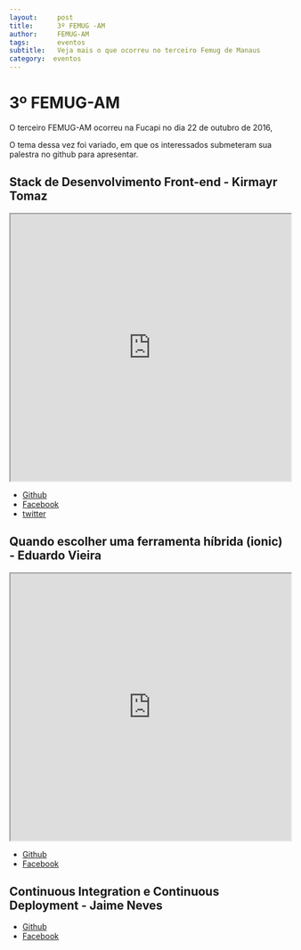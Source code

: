 ```yaml
---
layout:     post
title:      3º FEMUG -AM 
author:     FEMUG-AM
tags: 		eventos 
subtitle:  	Veja mais o que ocorreu no terceiro Femug de Manaus
category:  eventos
---
```

<!-- Start Writing Below in Markdown -->

# 3º FEMUG-AM


O terceiro FEMUG-AM ocorreu na Fucapi no dia 22 de outubro de 2016,

O tema dessa vez foi variado, em que os interessados submeteram sua palestra no github para apresentar.


## Stack de Desenvolvimento Front-end - Kirmayr Tomaz


<iframe src="https://drive.google.com/file/d/0B8obu33msXd_bENCclpxQ0luTFk/preview" width="100%" height="480"></iframe>



* [Github](https://github.com/kirmayrtomaz)
* [Facebook](https://www.facebook.com/kirmayr.tomaz)
* [twitter](twitter.com/kirmayrtomaz)




## Quando escolher uma ferramenta híbrida (ionic) - Eduardo Vieira

<iframe src="https://drive.google.com/file/d/0B8obu33msXd_UW5rSEFwUlBONUE/preview" width="100%" height="480"></iframe>

* [Github](https://github.com/Eduardo-Vieira)
* [Facebook](https://www.facebook.com/cedugvieira)


## Continuous Integration e Continuous Deployment - Jaime Neves


* [Github](https://github.com/dejaneves)
* [Facebook](https://www.facebook.com/jaimebneves)




